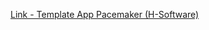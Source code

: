 [Link - Template App Pacemaker (H-Software)](https://github.com/H-Software/Zabbix-Template-Linux-Pacemaker)
